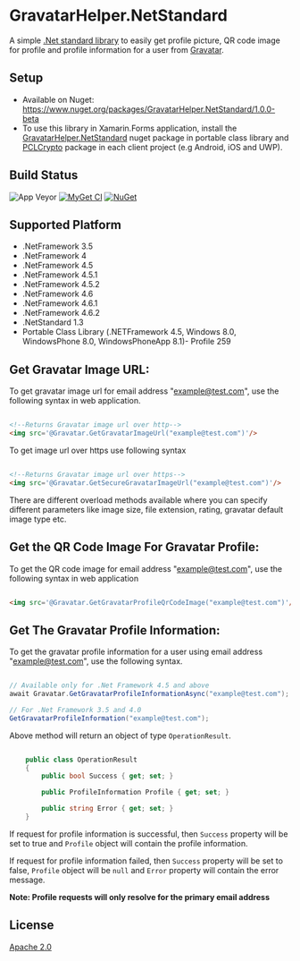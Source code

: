 ﻿# GravatarHelper.NetStandard

A simple [.Net standard library](https://docs.microsoft.com/en-us/dotnet/articles/standard/library) to easily get profile picture, QR code image for profile and profile information for a user from [Gravatar](http://en.gravatar.com/).


## Setup
- Available on Nuget: https://www.nuget.org/packages/GravatarHelper.NetStandard/1.0.0-beta
- To use this library in Xamarin.Forms application, install the [GravatarHelper.NetStandard](https://www.nuget.org/packages/GravatarHelper.NetStandard/1.0.0-beta) nuget package in portable class library and [PCLCrypto](https://www.nuget.org/packages/PCLCrypto/) package in each client project (e.g Android, iOS and UWP).

## Build Status

![App Veyor](https://ci.appveyor.com/api/projects/status/9gwwfn9lb0bxq846?svg=true)
[![MyGet CI](https://img.shields.io/myget/manojkulkarni30/v/GravatarHelper.NetStandard.svg)](http://myget.org/gallery/manojkulkarni30)
[![NuGet](https://img.shields.io/nuget/v/GravatarHelper.NetStandard.svg)](https://www.nuget.org/packages/GravatarHelper.NetStandard/)

## Supported Platform
- .NetFramework 3.5
- .NetFramework 4
- .NetFramework 4.5
- .NetFramework 4.5.1
- .NetFramework 4.5.2
- .NetFramework 4.6
- .NetFramework 4.6.1
- .NetFramework 4.6.2
- .NetStandard 1.3
- Portable Class Library (.NETFramework 4.5, Windows 8.0, WindowsPhone 8.0, WindowsPhoneApp 8.1)- Profile 259

## Get Gravatar Image URL:

To get gravatar image url for email address "[example@test.com](mailto:example@test.com)", use the following syntax in web application.

```html

<!--Returns Gravatar image url over http-->
<img src='@Gravatar.GetGravatarImageUrl("example@test.com")'/>

```
To get image url over https use following syntax
```html

<!--Returns Gravatar image url over https-->
<img src='@Gravatar.GetSecureGravatarImageUrl("example@test.com")'/>

```
There are different overload methods available where you can specify different parameters like image size, file extension, rating, gravatar default image type etc. 

## Get the QR Code Image For Gravatar Profile:

To get the QR code image for email address "[example@test.com](mailto:example@test.com)", use the following syntax in web application

```html

<img src='@Gravatar.GetGravatarProfileQrCodeImage("example@test.com")'/>

```

## Get The Gravatar Profile Information:

To get the gravatar profile information for a user using email address "[example@test.com](mailto:example@test.com)", use the following syntax.

```csharp

// Available only for .Net Framework 4.5 and above
await Gravatar.GetGravatarProfileInformationAsync("example@test.com");

// For .Net Framework 3.5 and 4.0
GetGravatarProfileInformation("example@test.com");

```
Above method will return an object of type ```OperationResult```. 

```csharp

    public class OperationResult
    {
        public bool Success { get; set; }

        public ProfileInformation Profile { get; set; }

        public string Error { get; set; }
    }

```
If request for profile information is successful, then ```Success``` property will be set to true and ```Profile``` object will contain the profile information.

If request for profile information failed, then ```Success``` property will be set to false, ```Profile``` object will be ```null``` and ```Error``` property will contain the error message.

**Note: Profile requests will only resolve for the primary email address**

## License

[Apache 2.0](https://github.com/manojkulkarni30/GravatarHelper.NetStandard/blob/master/License.txt)